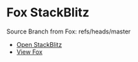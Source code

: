# Fox StackBlitz

Source Branch from Fox: refs/heads/master

- [Open StackBlitz](https://stackblitz.com/github/assecosolutions/fox-stackblitz/tree/7e0db4e19dd51ec730f450c4fbcdb98563169246?terminal=start)
- [View Fox](https://github.com/assecosolutions/fox/tree/e09741571db0d444bef4b5c6d87d03e946850369)
